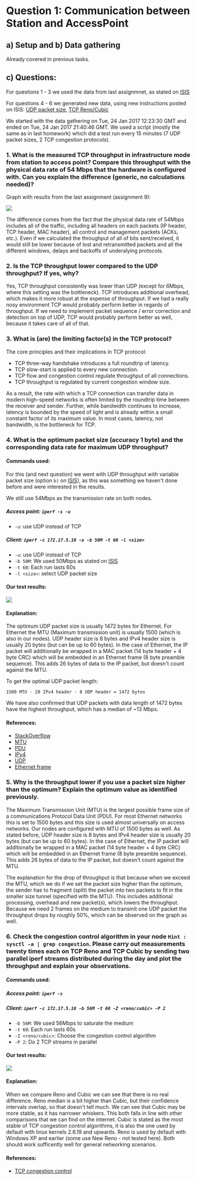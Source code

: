 # Question 1: Communication between Station and AccessPoint

## a) Setup and b) Data gathering

Already covered in previous tasks.

## c) Questions:

For questions 1 - 3 we used the data from last assignmnet, as stated on [ISIS](https://isis.tu-berlin.de/mod/forum/discuss.php?d=124753)

For questions 4 - 6 we generated new data, using new instructions posted on ISIS: [UDP packet size](https://isis.tu-berlin.de/mod/forum/discuss.php?d=124736), [TCP Reno/Cubic](https://isis.tu-berlin.de/mod/forum/discuss.php?d=124738)
 
We started with the data gathering on Tue, 24 Jan 2017 12:23:30 GMT and ended on Tue, 24 Jan 2017 21:40:46 GMT. We used a script (mostly the same as in last homework) which did a test run every 15 minutes (7 UDP packet sizes, 2 TCP congestion protocols).

### 1. What is the measured TCP throughput in infrastructure mode from station to access point? Compare this throughput with the physical data rate of 54 Mbps that the hardware is configured with. Can you explain the difference (generic, no calculations needed)?

Graph with results from the last assignment (assignment 9):

![](q1/c1_from_hw09_corrected.png) 

The difference comes from the fact that the physical data rate of 54Mbps includes all of the traffic, including all headers on each packets (IP header, TCP header, MAC header), all control and management packets (ACKs, etc.). Even if we calculated the throughput of all of bits sent/received, it would still be lower because of lost and retransmitted packets and all the different windows, delays and backoffs of underalying protocols.

### 2. Is the TCP throughput lower compared to the UDP throughput? If yes, why?

Yes, TCP throughput consistently was lower than UDP (except for 6Mbps, where this setting was the bottleneck). TCP introduces additional overhead, which makes it more robust at the expense of throughput. If we had a really nosy environment TCP would probably perform better in regards of throughput. If we need to implement packet sequence / error correction and detection on top of UDP, TCP would probably perform better as well, because it takes care of all of that.

### 3. What is (are) the limiting factor(s) in the TCP protocol?

The core principles and their implications in TCP protocol:

* TCP three-way handshake introduces a full roundtrip of latency.
* TCP slow-start is applied to every new connection.
* TCP flow and congestion control regulate throughput of all connections.
* TCP throughput is regulated by current congestion window size.

As a result, the rate with which a TCP connection can transfer data in modern high-speed networks is often limited by the roundtrip time between the receiver and sender. Further, while bandwidth continues to increase, latency is bounded by the speed of light and is already within a small constant factor of its maximum value. In most cases, latency, not bandwidth, is the bottleneck for TCP.

### 4. What is the optimum packet size (accuracy 1 byte) and the corresponding data rate for maximum UDP throughput?

#### Commands used:

For this (and next question) we went with UDP throughput with variable packet size (option `b)` on [ISIS](https://isis.tu-berlin.de/mod/forum/discuss.php?d=124736#p248190)), as this was something we haven't done before and were interested in the results.

We still use 54Mbps as the transmission rate on both nodes.

##### Access point: `iperf -s -u`

* `-u`: use UDP instead of TCP

##### Client: `iperf -c 172.17.5.10 -u -b 50M -t 60 -l <size>`

* `-u`: use UDP instead of TCP
* `-b 50M`: We used 50Mbps as stated on [ISIS](https://isis.tu-berlin.de/mod/forum/discuss.php?d=124736)
* `-t 60`: Each run lasts 60s
* `-l <size>`: select UDP packet size

#### Our test results:

![](q1/udp_packet_lengths.png)

#### Explanation:

The optimum UDP packet size is usually 1472 bytes for Ethernet. For Ethernet the MTU (Maximum transmission unit) is usually 1500 (which is also in our nodes). UDP header size is 8 bytes and IPv4 header size is usually 20 bytes (but can be up to 60 bytes). In the case of Ethernet, the IP packet will additionally be wrapped in a MAC packet (14 byte header + 4 byte CRC) which will be embedded in an Ethernet frame (8 byte preamble sequence). This adds 26 bytes of data to the IP packet, but doesn't count against the MTU.

To get the optimal UDP packet length: 

`1500 MTU - 20 IPv4 header - 8 UDP header = 1472 bytes`

We have also confirmed that UDP packets with data length of 1472 bytes have the highest throughput, which has a median of ~13 Mbps.


#### References:

* [StackOverflow](http://stackoverflow.com/questions/14993000/the-most-reliable-and-efficient-udp-packet-size)
* [MTU](https://en.wikipedia.org/wiki/Maximum_transmission_unit)
* [PDU](https://en.wikipedia.org/wiki/Protocol_data_unit)
* [IPv4](https://en.wikipedia.org/wiki/IPv4#Header)
* [UDP](https://en.wikipedia.org/wiki/User_Datagram_Protocol)
* [Ethernet frame](https://en.wikipedia.org/wiki/Ethernet_frame)

### 5. Why is the throughput lower if you use a packet size higher than the optimum? Explain the optimum value as identified previously.

The Maximum Transmission Unit (MTU) is the largest possible frame size of a communications Protocol Data Unit (PDU). For most Ethernet networks this is set to 1500 bytes and this size is used almost universally on access networks. Our nodes are configured with MTU of 1500 bytes as well. As stated before, UDP header size is 8 bytes and IPv4 header size is usually 20 bytes (but can be up to 60 bytes). In the case of Ethernet, the IP packet will additionally be wrapped in a MAC packet (14 byte header + 4 byte CRC) which will be embedded in an Ethernet frame (8 byte preamble sequence). This adds 26 bytes of data to the IP packet, but doesn't count against the MTU.

The explanation for the drop of throughput is that because when we exceed the MTU, which we do if we set the packet size higher than the optimum, the sender has to fragment (split) the packet into two packets to fit in the smaller size tunnel (specified with the MTU). This includes additional processing, overhead and new packet(s), which lowers the throughput. Because we need 2 frames on the medium to transmit one UDP packet the throughput drops by roughly 50%, which can be observed on the graph as well.

### 6. Check the congestion control algorithm in your node `Hint : sysctl -a | grep congestion`. Please carry out measurements twenty times each on TCP Reno and TCP Cubic by sending two parallel iperf streams distributed during the day and plot the throughput and explain your observations.

#### Commands used:

##### Access point: `iperf -s`

##### Client: `iperf -c 172.17.5.10 -b 56M -t 60 -Z <reno/cubic> -P 2`

* `-b 56M`: We used 56Mbps to saturate the medium
* `-t 60`: Each run lasts 60s
* `-Z <reno/cubic>`: Choose the congestion control algorithm 
* `-P 2`: Do 2 TCP streams in parallel

#### Our test results:

![](q1/tcp_algos.png) 

#### Explanation:

When we compare Reno and Cubic we can see that there is no real difference. Reno median is a bit higher than Cubic, but their confidence intervals overlap, so that doesn't tell much. We can see that Cubic may be more stable, as it has narrower whiskers. This both falls in line with other comparisons that we can find on the internet. Cubic is stated as the most stable of TCP congestion control algorithms, it is also the one used by default with linux kernels 2.6.19 and upwards. Reno is used by default with Windows XP and earlier (some use New Reno - not tested here). Both should work sufficently well for general networking scenarios.

#### References:
* [TCP congestion control](https://en.wikipedia.org/wiki/TCP_congestion_control)


